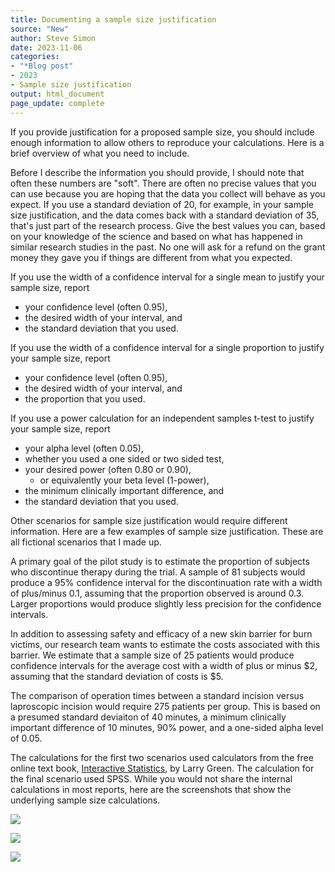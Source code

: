 ```yaml
---
title: Documenting a sample size justification
source: "New"
author: Steve Simon
date: 2023-11-06
categories:
- "*Blog post"
- 2023
- Sample size justification
output: html_document
page_update: complete
---
```


If you provide justification for a proposed sample size, you should include enough information to allow others to reproduce your calculations. Here is a brief overview of what you need to include.

<!---more--->

Before I describe the information you should provide, I should note that often these numbers are "soft". There are often no precise values that you can use because you are hoping that the data you collect will behave as you expect. If you use a standard deviation of 20, for example, in your sample size justification, and the data comes back with a standard deviation of 35, that's just part of the research process. Give the best values you can, based on your knowledge of the science and based on what has happened in similar research studies in the past. No one will ask for a refund on the grant money they gave you if things are different from what you expected.


If you use the width of a confidence interval for a single mean to justify your sample size, report

-   your confidence level (often 0.95),
-   the desired width of your interval, and
-   the standard deviation that you used.

If you use the width of a confidence interval for a single proportion to justify your sample size, report

-   your confidence level (often 0.95),
-   the desired width of your interval, and 
-   the proportion that you used.

If you use a power calculation for an independent samples t-test to justify your sample size, report

-   your alpha level (often 0.05),
-   whether you used a one sided or two sided test,
-   your desired power (often 0.80 or 0.90),
    -   or equivalently your beta level (1-power),
-   the minimum clinically important difference, and 
-   the standard deviation that you used.

Other scenarios for sample size justification would require different information. Here are a few examples of sample size justification. These are all fictional scenarios that I made up.

A primary goal of the pilot study is to estimate the proportion of subjects who discontinue therapy during the trial. A sample of 81 subjects would produce a 95% confidence interval for the discontinuation rate with a width of plus/minus 0.1, assuming that the proportion observed is around 0.3. Larger proportions would produce slightly less precision for the confidence intervals.

In addition to assessing safety and efficacy of a new skin barrier for burn victims, our research team wants to estimate the costs associated with this barrier. We estimate that a sample size of 25 patients would produce confidence intervals for the average cost with a width of plus or minus \$2, assuming that the standard deviation of costs is \$5.

The comparison of operation times between a standard incision versus laproscopic incision would require 275 patients per group. This is based on a presumed standard deviaiton of 40 minutes, a minimum clinically important difference of 10 minutes, 90% power, and a one-sided alpha level of 0.05.  

The calculations for the first two scenarios used calculators from the free online text book, [Interactive Statistics][gre1], by Larry Green. The calculation for the final scenario used SPSS. While you would not share the internal calculations in most reports, here are the screenshots that show the underlying sample size calculations.

![](http://www.pmean.com/new-images/23/documenting-sample-size-justifications-01.png)

![](http://www.pmean.com/new-images/23/documenting-sample-size-justifications-02.png)

![](http://www.pmean.com/new-images/23/documenting-sample-size-justifications-03.png)

[gre1]: https://stats.libretexts.org/Learning_Objects/02%3A_Interactive_Statistics
